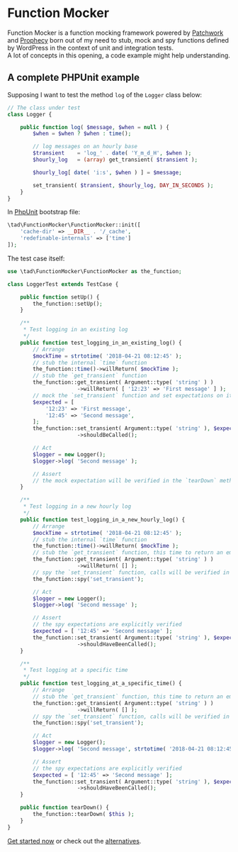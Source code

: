 # Function Mocker

Function Mocker is a function mocking framework powered by [Patchwork][7026-0001] and [Prophecy][7026-0002] born out of my need to stub, mock and spy functions defined by WordPress in the context of unit and integration tests.  
A lot of concepts in this opening, a code example might help understanding.

## A complete PHPUnit example
Supposing I want to test the method `log` of the `Logger` class below:

```php
// The class under test
class Logger {

	public function log( $message, $when = null ) {
		$when = $when ? $when : time();

		// log messages on an hourly base
		$transient    = 'log_' . date( 'Y_m_d_H', $when );
		$hourly_log   = (array) get_transient( $transient );

		$hourly_log[ date( 'i:s', $when ) ] = $message;

		set_transient( $transient, $hourly_log, DAY_IN_SECONDS );
	}
}
```

In [PhpUnit](https://phpunit.de/ "PHPUnit – The PHP Testing Framework") bootstrap file:

```php
\tad\FunctionMocker\FunctionMocker::init([
	'cache-dir' => __DIR__ . '/_cache',
	'redefinable-internals' => ['time']
]);
```

The test case itself:

```php
use \tad\FunctionMocker\FunctionMocker as the_function;

class LoggerTest extends TestCase {

	public function setUp() {
		the_function::setUp();
	}

	/**
	 * Test logging in an existing log
	 */
	public function test_logging_in_an_existing_log() {
		// Arrange
		$mockTime = strtotime( '2018-04-21 08:12:45' );
		// stub the internal `time` function
		the_function::time()->willReturn( $mockTime );
		// stub the `get_transient` function
		the_function::get_transient( Argument::type( 'string' ) )
		              ->willReturn( [ '12:23' => 'First message' ] );
		// mock the `set_transient` function and set expectations on it
		$expected = [
			'12:23' => 'First message',
			'12:45' => 'Second message',
		];
		the_function::set_transient( Argument::type( 'string' ), $expected, DAY_IN_SECONDS )
		              ->shouldBeCalled();

		// Act
		$logger = new Logger();
		$logger->log( 'Second message' );

		// Assert
		// the mock expectation will be verified in the `tearDown` method
	}

	/**
	 * Test logging in a new hourly log
	 */
	public function test_logging_in_a_new_hourly_log() {
		// Arrange
		$mockTime = strtotime( '2018-04-21 08:12:45' );
		// stub the internal `time` function
		the_function::time()->willReturn( $mockTime );
		// stub the `get_transient` function, this time to return an empty array
		the_function::get_transient( Argument::type( 'string' ) )
		              ->willReturn( [] );
		// spy the `set_transient` function, calls will be verified in the Assert phase
		the_function::spy('set_transient');

		// Act
		$logger = new Logger();
		$logger->log( 'Second message' );

		// Assert
		// the spy expectations are explicitly verified
		$expected = [ '12:45' => 'Second message' ];
		the_function::set_transient( Argument::type( 'string' ), $expected, DAY_IN_SECONDS )
		              ->shouldHaveBeenCalled();
	}

	/**
	 * Test logging at a specific time
	 */
	public function test_logging_at_a_specific_time() {
		// Arrange
		// stub the `get_transient` function, this time to return an empty array
		the_function::get_transient( Argument::type( 'string' ) )
		              ->willReturn( [] );
		// spy the `set_transient` function, calls will be verified in the Assert phase
		the_function::spy('set_transient');

		// Act
		$logger = new Logger();
		$logger->log( 'Second message', strtotime( '2018-04-21 08:12:45' ) );

		// Assert
		// the spy expectations are explicitly verified
		$expected = [ '12:45' => 'Second message' ];
		the_function::set_transient( Argument::type( 'string' ), $expected, DAY_IN_SECONDS )
		              ->shouldHaveBeenCalled();
	}

	public function tearDown() {
		the_function::tearDown( $this );
	}
}
```

[Get started now](https://function-mocker.wptestkit.dev/installation) or check out the [alternatives](https://function-mocker.wptestkit.dev/alternatives).

[7026-0001]: http://patchwork2.org/
[7026-0002]: https://github.com/phpspec/prophecy